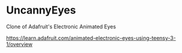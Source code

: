 # UncannyEyes
Clone of Adafruit's Electronic Animated Eyes

https://learn.adafruit.com/animated-electronic-eyes-using-teensy-3-1/overview
